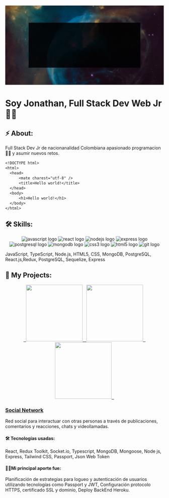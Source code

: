![](https://raw.githubusercontent.com/laguado415/About/main/assets/images/Bienvenido.gif)

# Soy Jonathan, Full Stack Dev Web Jr👨‍💻

## ⚡ About:
 Full Stack Dev Jr de nacionanalidad Colombiana apasionado programacion👨‍💻 y asumir nuevos retos.
  
  ```html-
<!DOCTYPE html>
<html>
    <head>
        <mate charest="utf-8" />
        <title>Hello world!</title>
    </head>
    <body>
        <h1>Hello world!</h1>
    </body>
</html>
```

## 🛠 Skills:

<div align="center">
  <img src="https://cdn.jsdelivr.net/gh/devicons/devicon/icons/javascript/javascript-original.svg" height="40" width="52" alt="javascript logo"  />
  <img src="https://cdn.jsdelivr.net/gh/devicons/devicon/icons/react/react-original.svg" height="40" width="52" alt="react logo"  />
  <img src="https://cdn.jsdelivr.net/gh/devicons/devicon/icons/nodejs/nodejs-original.svg" height="40" width="52" alt="nodejs logo"  />
  <img src="https://cdn.jsdelivr.net/gh/devicons/devicon/icons/express/express-original.svg" height="40" width="52" alt="express logo"  />
  <img src="https://cdn.jsdelivr.net/gh/devicons/devicon/icons/postgresql/postgresql-original.svg" height="40" width="52" alt="postgresql logo"  />
  <img src="https://cdn.jsdelivr.net/gh/devicons/devicon/icons/mongodb/mongodb-original.svg" height="40" width="52" alt="mongodb logo"  />
  <img src="https://cdn.jsdelivr.net/gh/devicons/devicon/icons/css3/css3-original.svg" height="40" width="52" alt="css3 logo"  />
  <img src="https://cdn.jsdelivr.net/gh/devicons/devicon/icons/html5/html5-original.svg" height="40" width="52" alt="html5 logo"  />
  <img src="https://cdn.jsdelivr.net/gh/devicons/devicon/icons/git/git-original.svg" height="40" width="52" alt="git logo"  />
</div>

  JavaScript, TypeScript, Node.js, HTML5, CSS, MongoDB, PostgreSQL, React.js,Redux, PostgreSQL, Sequelize, Express     

## 🚀 My Projects:

<p align="center">
<a href="https://github.com/llsonyll/social_network" target="_blank">
  &nbsp
  <img aling="center" src="https://raw.githubusercontent.com/laguado415/laguado415/main/assets/images/Socialn.png" width="180" height="180"/>
  &nbsp
  <img aling="center" src="https://res.cloudinary.com/dnur99s4h/image/upload/v1660628052/Socialn2_zgrabw.png" width="180" height="180"/>
  &nbsp
  <img aling="center" src="https://res.cloudinary.com/dnur99s4h/image/upload/v1660628053/socialn_cpaowu.png" width="180" height="180"/>
  &nbsp
</a>
</br>
</p>

### [Social Network](https://www.socialn.me)

Red social para interactuar con otras personas a través de publicaciones, comentarios y reacciones, chats y videollamadas.

#### 🛠 Tecnologías usadas: 
React, Redux Toolkit, Socket.io, Typescript, MongoDB, Mongoose, Node js, Express, Tailwind CSS, Passport, Json Web Token

#### 👨‍💻Mi principal aporte fue:
Planificación de estrategias para logueo y autenticación de usuarios utilizando tecnologías como Passport y JWT, Configuración protocolo HTTPS, certificado SSL y dominio, Deploy BackEnd Heroku.
